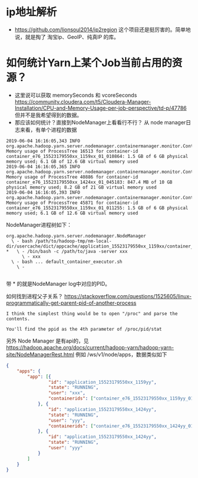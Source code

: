 # ip地址解析
* https://github.com/lionsoul2014/ip2region 这个项目还是挺厉害的。简单地说，就是掏了 淘宝ip、GeoIP、纯真IP 的库。

# 如何统计Yarn上某个Job当前占用的资源？
* 这里说可以获取 memorySeconds 和 vcoreSeconds
  https://community.cloudera.com/t5/Cloudera-Manager-Installation/CPU-and-Memory-Usage-per-job-perspective/td-p/47786  
  但并不是我希望得到的数据。
* 那应该如何统计？直接到NodeManager上看看行不行？
从 node manager日志来看，有单个进程的数据
```text
2019-06-04 16:16:05,343 INFO org.apache.hadoop.yarn.server.nodemanager.containermanager.monitor.ContainersMonitorImpl: Memory usage of ProcessTree 16513 for container-id container_e76_15523179550xx_1159xx_01_010864: 1.5 GB of 6 GB physical memory used; 6.1 GB of 12.6 GB virtual memory used
2019-06-04 16:16:05,365 INFO org.apache.hadoop.yarn.server.nodemanager.containermanager.monitor.ContainersMonitorImpl: Memory usage of ProcessTree 40886 for container-id container_e76_15523179550xx_1424xx_01_045183: 847.4 MB of 10 GB physical memory used; 8.2 GB of 21 GB virtual memory used
2019-06-04 16:16:05,393 INFO org.apache.hadoop.yarn.server.nodemanager.containermanager.monitor.ContainersMonitorImpl: Memory usage of ProcessTree 45871 for container-id container_e76_15523179550xx_1159xx_01_011255: 1.5 GB of 6 GB physical memory used; 6.1 GB of 12.6 GB virtual memory used
```

NodeManager进程树如下：
```
org.apache.hadoop.yarn.server.nodemanager.NodeManager
  \ - bash /path/to/hadoop-tmp/nm-local-dir/usercache/dict/appcache/application_15523179550xx_1159xx/container_e76_15523179550xx_1159xx_01_010864/default_container_executor.sh
*   \ - /bin/bash -c /path/to/java -server xxx
      \ - xxx
  \ - bash ... default_container_executor.sh
    \ -
    
```
带 * 的就是NodeManager log中对应的PID。

如何找到进程父子关系？
https://stackoverflow.com/questions/1525605/linux-programmatically-get-parent-pid-of-another-process
```text
I think the simplest thing would be to open "/proc" and parse the contents.

You'll find the ppid as the 4th parameter of /proc/pid/stat
```

另外 Node Manager 是有api的，见 https://hadoop.apache.org/docs/current/hadoop-yarn/hadoop-yarn-site/NodeManagerRest.html
例如 /ws/v1/node/apps，数据类似如下
```json
{
	"apps": {
		"app": [{
				"id": "application_15523179550xx_1159yy",
				"state": "RUNNING",
				"user": "xxx",
				"containerids": ["container_e76_15523179550xx_1159yy_01_011255", "container_e76_15523179550xx_1159yy_01_010864", "container_e76_15523179550xx_1159yy_01_011162"]
			}, {
				"id": "application_15523179550xx_1424yy",
				"state": "RUNNING",
				"user": "yyy",
				"containerids": ["container_e76_15523179550xx_1424yy_01_000002"]
			}, {
				"id": "application_15523179550xx_1424yy",
				"state": "RUNNING",
				"user": "yyy"
			}
		]
	}
}
